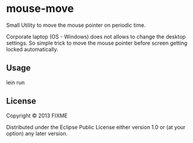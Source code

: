 # mouse-move

Small Utility to move the mouse pointer on periodic time.

Corporate laptop (OS - Windows) does not allows to change the desktop settings. 
So simple trick to move the mouse pointer before screen getting locked automatically.

## Usage

lein run

## License

Copyright © 2013 FIXME

Distributed under the Eclipse Public License either version 1.0 or (at
your option) any later version.

